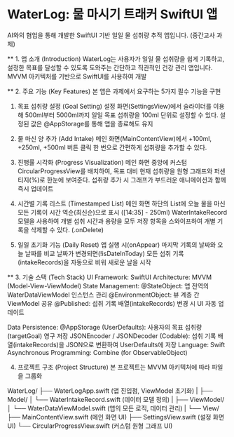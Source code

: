 # WaterLog: 물 마시기 트래커 SwiftUI 앱
AI와의 협업을 통해 개발한 SwiftUI 기반 일일 물 섭취량 추적 앱입니다. (중간고사 과제)

** 1. 앱 소개 (Introduction)
WaterLog는 사용자가 일일 물 섭취량을 쉽게 기록하고, 설정한 목표를 달성할 수 있도록 도와주는 간단하고 직관적인 건강 관리 앱입니다. MVVM 아키텍처를 기반으로 SwiftUI를 사용하여 개발

** 2. 주요 기능 (Key Features)
본 앱은 과제에서 요구하는 5가지 필수 기능을 구현

1) 목표 섭취량 설정 (Goal Setting)
설정 화면(SettingsView)에서 슬라이더를 이용해 500ml부터 5000ml까지 일일 목표 섭취량을 100ml 단위로 설정할 수 있다.
설정된 값은 @AppStorage를 통해 앱을 종료해도 유지

2) 물 마신 양 추가 (Add Intake)
메인 화면(MainContentView)에서 +100ml, +250ml, +500ml 버튼 클릭 한 번으로 간편하게 섭취량을 추가할 수 있다.

3) 진행률 시각화 (Progress Visualization)
메인 화면 중앙에 커스텀 CircularProgressView를 배치하여, 목표 대비 현재 섭취량을 원형 그래프와 퍼센티지(%)로 한눈에 보여준다.
섭취량 추가 시 그래프가 부드러운 애니메이션과 함께 즉시 업데이트

4) 시간별 기록 리스트 (Timestamped List)
메인 화면 하단의 List에 오늘 물을 마신 모든 기록이 시간 역순(최신순)으로 표시 ([14:35] - 250ml)
WaterIntakeRecord 모델을 사용하여 개별 섭취 시간과 용량을 모두 저장
항목을 스와이프하여 개별 기록을 삭제할 수 있다. (.onDelete)

5) 일일 초기화 기능 (Daily Reset)
앱 실행 시(onAppear) 마지막 기록의 날짜와 오늘 날짜를 비교
날짜가 변경되면(!isDateInToday) 모든 섭취 기록(intakeRecords)을 자동으로 비워 새로운 날을 시작

** 3. 기술 스택 (Tech Stack)
UI Framework: SwiftUI
Architecture: MVVM (Model-View-ViewModel)
State Management:
  @StateObject: 앱 전역의 WaterDataViewModel 인스턴스 관리
  @EnvironmentObject: 뷰 계층 간 ViewModel 공유
  @Published: 섭취 기록 배열(intakeRecords) 변경 시 UI 자동 업데이트

Data Persistence:
  @AppStorage (UserDefaults): 사용자의 목표 섭취량(targetGoal) 영구 저장
  JSONEncoder / JSONDecoder (Codable): 섭취 기록 배열(intakeRecords)을 JSON으로 변환하여 UserDefaults에 저장
Language: Swift
Asynchronous Programming: Combine (for ObservableObject)

4. 프로젝트 구조 (Project Structure)
본 프로젝트는 MVVM 아키텍처에 따라 파일을 그룹화

WaterLog/
├── WaterLogApp.swift       (앱 진입점, ViewModel 초기화)
|
├── Model/
│   └── WaterIntakeRecord.swift (데이터 모델 정의)
|
├── ViewModel/
│   └── WaterDataViewModel.swift (앱의 모든 로직, 데이터 관리)
|
└── View/
    ├── MainContentView.swift    (메인 화면 UI)
    ├── SettingsView.swift     (설정 화면 UI)
    └── CircularProgressView.swift (커스텀 원형 그래프 UI)
